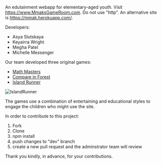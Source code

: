 An edutainment webapp for elementary-aged youth. Visit https://www.MmaksGameRoom.com. Do not use "http". An alternative site is https://mmak.herokuapp.com/.

Developers:
- Asya Slutskaya
- Keyairra Wright
- Megha Patel
- Michelle Messenger

Our team developed three original games:
- [Math Masters](https://github.com/Keyairra-S-Wright/math-master)
- [Compare in Forest](https://github.com/MMAK-Capstone/CompareIN-Forest)
- [Island Runner](https://github.com/MMAK-Capstone/island-runner)


![IslandRunner](https://media.giphy.com/media/7STqSi67HAPw5Rf946/giphy.gif)


The games use a combination of entertaining and educational styles to engage the children who might use the site.

In order to contribute to this project:
1) Fork
2) Clone
3) npm install
4) push changes to "dev" branch
5) create a new pull request and the adminstrator team will review

Thank you kindly, in advance, for your contributions.

